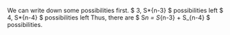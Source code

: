 We can write down some possibilities first.
$ 3, S*{n-3} $ possibilities left
$ 4, S*{n-4} $ possibilities left
Thus, there are $ S*n = S*{n-3} + S\_{n-4} $ possibilities.
